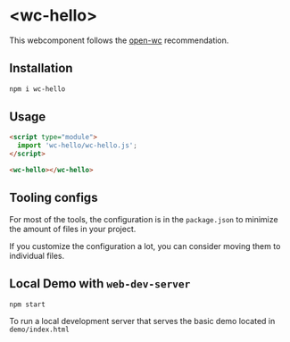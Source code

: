 # \<wc-hello>

This webcomponent follows the [open-wc](https://github.com/open-wc/open-wc) recommendation.

## Installation

```bash
npm i wc-hello
```

## Usage

```html
<script type="module">
  import 'wc-hello/wc-hello.js';
</script>

<wc-hello></wc-hello>
```



## Tooling configs

For most of the tools, the configuration is in the `package.json` to minimize the amount of files in your project.

If you customize the configuration a lot, you can consider moving them to individual files.

## Local Demo with `web-dev-server`

```bash
npm start
```

To run a local development server that serves the basic demo located in `demo/index.html`
